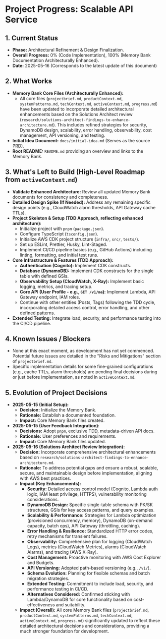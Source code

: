# Project Progress: Scalable API Service

## 1. Current Status
- **Phase:** Architectural Refinement & Design Finalization.
- **Overall Progress:** 0% (Code Implementation), 100% (Memory Bank Documentation Architecturally Enhanced).
- **Date:** 2025-05-16 (Corresponds to the latest update of this document)

## 2. What Works
- **Memory Bank Core Files (Architecturally Enhanced):**
    - All core files (`projectbrief.md`, `productContext.md`, `systemPatterns.md`, `techContext.md`, `activeContext.md`, `progress.md`) have been updated to incorporate detailed architectural enhancements based on the Solutions Architect review (`research/solutions-architect-findings-to-enhance-architecture.md`). This includes refined strategies for security, DynamoDB design, scalability, error handling, observability, cost management, API versioning, and testing.
- **Initial Idea Document:** `docs/initial-idea.md` (Serves as the source PRD).
- **Root README:** `README.md` providing an overview and links to the Memory Bank.

## 3. What's Left to Build (High-Level Roadmap from `activeContext.md`)
- **Validate Enhanced Architecture:** Review all updated Memory Bank documents for consistency and completeness.
- **Detailed Design Spike (If Needed):** Address any remaining specific design points (e.g., CloudWatch alarm thresholds, API Gateway cache TTLs).
- **Project Skeleton & Setup (TDD Approach, reflecting enhanced architecture):**
    - Initialize project with `pnpm` (`package.json`).
    - Configure TypeScript (`tsconfig.json`).
    - Initialize AWS CDK project structure (`infra/`, `src/`, `tests/`).
    - Set up ESLint, Prettier, Husky, Lint-Staged.
    - Implement CI/CD pipeline basics (e.g., GitHub Actions) including linting, formatting, and initial test runs.
- **Core Infrastructure & Features (TDD Approach):**
    - **Authentication (Cognito):** Implement CDK constructs.
    - **Database (DynamoDB):** Implement CDK constructs for the single table with defined GSIs.
    - **Observability Setup (CloudWatch, X-Ray):** Implement basic logging, metrics, and tracing setup.
    - **Core API (User Profile - e.g., `GET /v1/me`):** Implement Lambda, API Gateway endpoint, IAM roles.
    - Continue with other entities (Posts, Tags) following the TDD cycle, incorporating detailed access control, error handling, and other defined patterns.
- **Extended Testing:** Integrate load, security, and performance testing into the CI/CD pipeline.

## 4. Known Issues / Blockers
- None at this exact moment, as development has not yet commenced. Potential future issues are detailed in the "Risks and Mitigations" section of `projectbrief.md`.
- Specific implementation details for some fine-grained configurations (e.g., cache TTLs, alarm thresholds) are pending final decisions during or just before implementation, as noted in `activeContext.md`.

## 5. Evolution of Project Decisions
- **2025-05-15 (Initial Setup):**
    - **Decision:** Initialize the Memory Bank.
    - **Rationale:** Establish a documented foundation.
    - **Impact:** Core Memory Bank files created.
- **2025-05-15 (User Feedback Integration):**
    - **Decisions:** Adopt `pnpm`, exclusive TDD, metadata-driven API docs.
    - **Rationale:** User preferences and requirements.
    - **Impact:** Core Memory Bank files updated.
- **2025-05-16 (Solutions Architect Review Integration):**
    - **Decision:** Incorporate comprehensive architectural enhancements based on `research/solutions-architect-findings-to-enhance-architecture.md`.
    - **Rationale:** To address potential gaps and ensure a robust, scalable, secure, and maintainable design before implementation, aligning with AWS best practices.
    - **Impact (Key Enhancements):**
        - **Security:** Detailed access control model (Cognito, Lambda auth logic, IAM least privilege, HTTPS), vulnerability monitoring considerations.
        - **DynamoDB Design:** Specific single-table schema with PK/SK structures, GSIs for key access patterns, and query examples.
        - **Scalability & Performance:** Strategies for Lambda optimization (provisioned concurrency, memory), DynamoDB (on-demand capacity, batch ops), API Gateway (throttling, caching).
        - **Error Handling & Resilience:** Standardized HTTP error codes, retry mechanisms for transient failures.
        - **Observability:** Comprehensive plan for logging (CloudWatch Logs), metrics (CloudWatch Metrics), alarms (CloudWatch Alarms), and tracing (AWS X-Ray).
        - **Cost Management:** Proactive monitoring with AWS Cost Explorer and Budgets.
        - **API Versioning:** Adopted path-based versioning (e.g., `/v1/`).
        - **Schema Evolution:** Planning for flexible schemas and batch migration strategies.
        - **Extended Testing:** Commitment to include load, security, and performance testing in CI/CD.
        - **Alternatives Considered:** Confirmed sticking with Lambda/DynamoDB for core functionality based on cost-effectiveness and suitability.
    - **Impact (Overall):** All core Memory Bank files (`projectbrief.md`, `productContext.md`, `systemPatterns.md`, `techContext.md`, `activeContext.md`, `progress.md`) significantly updated to reflect these detailed architectural decisions and considerations, providing a much stronger foundation for development.
